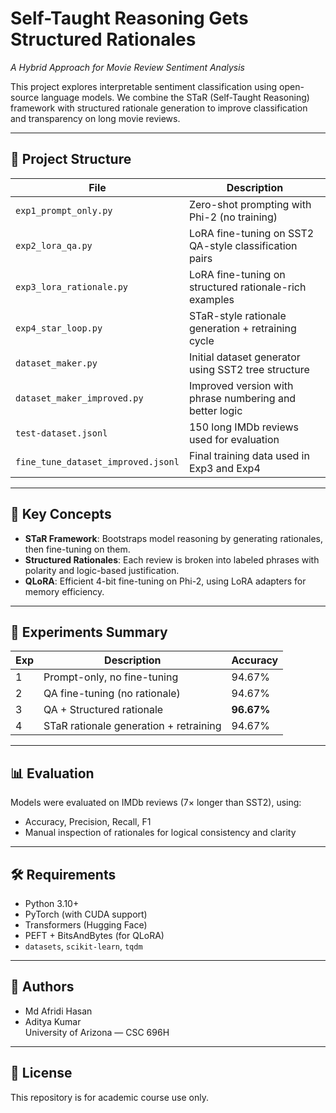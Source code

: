 # Self-Taught Reasoning Gets Structured Rationales  
*A Hybrid Approach for Movie Review Sentiment Analysis*

This project explores interpretable sentiment classification using open-source language models. We combine the STaR (Self-Taught Reasoning) framework with structured rationale generation to improve classification and transparency on long movie reviews.

---

## 📁 Project Structure

| File | Description |
|------|-------------|
| `exp1_prompt_only.py` | Zero-shot prompting with Phi-2 (no training) |
| `exp2_lora_qa.py` | LoRA fine-tuning on SST2 QA-style classification pairs |
| `exp3_lora_rationale.py` | LoRA fine-tuning on structured rationale-rich examples |
| `exp4_star_loop.py` | STaR-style rationale generation + retraining cycle |
| `dataset_maker.py` | Initial dataset generator using SST2 tree structure |
| `dataset_maker_improved.py` | Improved version with phrase numbering and better logic |
| `test-dataset.jsonl` | 150 long IMDb reviews used for evaluation |
| `fine_tune_dataset_improved.jsonl` | Final training data used in Exp3 and Exp4 |

---

## 🧠 Key Concepts

- **STaR Framework**: Bootstraps model reasoning by generating rationales, then fine-tuning on them.
- **Structured Rationales**: Each review is broken into labeled phrases with polarity and logic-based justification.
- **QLoRA**: Efficient 4-bit fine-tuning on Phi-2, using LoRA adapters for memory efficiency.

---

## 🧪 Experiments Summary

| Exp | Description | Accuracy |
|-----|-------------|----------|
| 1 | Prompt-only, no fine-tuning | 94.67% |
| 2 | QA fine-tuning (no rationale) | 94.67% |
| 3 | QA + Structured rationale | **96.67%** |
| 4 | STaR rationale generation + retraining | 94.67% |

---

## 📊 Evaluation

Models were evaluated on IMDb reviews (7× longer than SST2), using:
- Accuracy, Precision, Recall, F1
- Manual inspection of rationales for logical consistency and clarity

---

## 🛠 Requirements

- Python 3.10+
- PyTorch (with CUDA support)
- Transformers (Hugging Face)
- PEFT + BitsAndBytes (for QLoRA)
- `datasets`, `scikit-learn`, `tqdm`

---

## 📌 Authors

- Md Afridi Hasan  
- Aditya Kumar  
University of Arizona — CSC 696H

---

## 📄 License

This repository is for academic course use only.
